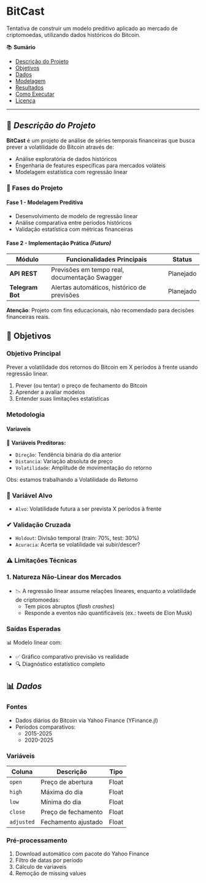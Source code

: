 # BitCast  
Tentativa de construir um modelo preditivo aplicado ao mercado de criptomoedas, utilizando dados históricos do Bitcoin.

📚 **Sumário**
- [Descrição do Projeto](#descrição-do-projeto)  
- [Objetivos](#objetivos)  
- [Dados](#Dados)    
- [Modelagem](#modelagem)  
- [Resultados](#resultados)  
- [Como Executar](#como-executar)  
- [Licença](#licença)  

---

## 🧠 *Descrição do Projeto*  
**BitCast** é um projeto de análise de séries temporais financeiras que busca prever a volatilidade do Bitcoin através de:
- Análise exploratória de dados históricos  
- Engenharia de features específicas para mercados voláteis  
- Modelagem estatística com regressão linear  

### 🔄 **Fases do Projeto**  

#### **Fase 1 - Modelagem Preditiva**  
- Desenvolvimento de modelo de regressão linear  
- Análise comparativa entre períodos históricos
- Validação estatística com métricas financeiras  

#### **Fase 2 - Implementação Prática** *(Futuro)*  
| Módulo           | Funcionalidades Principais                     | Status       |  
|------------------|-----------------------------------------------|-------------|  
| **API REST**     | Previsões em tempo real, documentação Swagger | Planejado   |  
| **Telegram Bot** | Alertas automáticos, histórico de previsões   | Planejado   |

**Atenção**: Projeto com fins educacionais, não recomendado para decisões financeiras reais.

## 🎯 Objetivos  

### **Objetivo Principal**  
Prever a volatilidade dos retornos do Bitcoin em X períodos à frente usando regressão linear. 
1. Prever (ou tentar) o preço de fechamento do Bitcoin    
2. Aprender a avaliar modelos
3. Entender suas limitações estatísticas 

### **Metodologia**  

#### **Variaveis**  
📌 **Variáveis Preditoras:**  
- `Direção`: Tendência binária do dia anterior
- `Distancia`: Variação absoluta de preço
- `Volatilidade`: Amplitude de movimentação do retorno

Obs: estamos trabalhando a Volatilidade do Retorno

### 🎯 **Variável Alvo**
- `Alvo`: Volatilidade futura a ser prevista X períodos à frente 

### ✔ **Validação Cruzada**  
- `Holdout`: Divisão temporal (train: 70%, test: 30%)
- `Acuracia`: Acerta se volatilidade vai subir/descer?

### ⚠ **Limitações Técnicas**  
### 1. **Natureza Não-Linear dos Mercados**
- 📉 A regressão linear assume relações lineares, enquanto a volatilidade de criptomoedas:
  - Tem picos abruptos (*flash crashes*)
  - Responde a eventos não quantificáveis (ex.: tweets de Elon Musk)

### **Saídas Esperadas**  
📊 Modelo linear com:
- ✅ Gráfico comparativo previsão vs realidade
- 🔍 Diagnóstico estatístico completo

## 📊 *Dados*

### **Fontes**
- Dados diários do Bitcoin via Yahoo Finance (YFinance.jl)
- Períodos comparativos:
  - 2015-2025 
  - 2020-2025 

### **Variáveis**
| Coluna | Descrição | Tipo |
|--------|-----------|------|
| `open` | Preço de abertura | Float |
| `high` | Máxima do dia | Float |
| `low` | Mínima do dia | Float |
| `close` | Preço de fechamento | Float |
| `adjusted` | Fechamento ajustado | Float |

### **Pré-processamento**
1. Download automático com pacote do Yahoo Finance
2. Filtro de datas por período
3. Cálculo de variaveis
4. Remoção de missing values